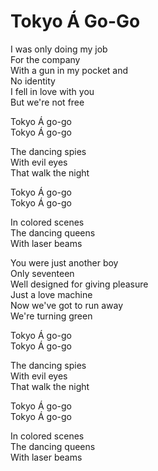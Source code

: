 # Tokyo Á Go-Go  

I was only doing my job  
For the company  
With a gun in my pocket and  
No identity  
I fell in love with you  
But we're not free

Tokyo Á go-go  
Tokyo Á go-go  

The dancing spies  
With evil eyes  
That walk the night  

Tokyo Á go-go  
Tokyo Á go-go  

In colored scenes  
The dancing queens  
With laser beams  

You were just another boy  
Only seventeen  
Well designed for giving pleasure  
Just a love machine  
Now we've got to run away  
We're turning green  

Tokyo Á go-go  
Tokyo Á go-go  

The dancing spies  
With evil eyes  
That walk the night  

Tokyo Á go-go  
Tokyo Á go-go  

In colored scenes  
The dancing queens  
With laser beams  

